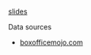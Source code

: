 [slides](https://docs.google.com/presentation/d/1Q9vm8_euUB5_yiz2Dj0llD2f_hjApRNfK8K1sgIudPs/edit?usp=sharing)

Data sources

- [boxofficemojo.com](http://boxofficemojo.com)
